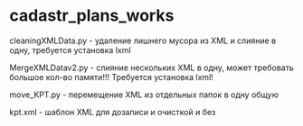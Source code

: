 # cadastr_plans_works
cleaningXMLData.py - удаление лишнего мусора из XML и слияние в одну, требуется установка lxml

MergeXMLDatav2.py - слияние нескольких XML в одну, может требовать большое кол-во памяти!!! Требуется установка lxml!

move_KPT.py - перемещение XML из отдельных папок в одну общую

kpt.xml - шаблон XML для дозаписи и очисткой и без
